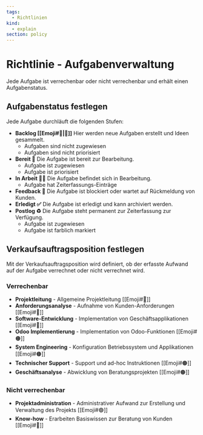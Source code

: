 ```yaml
---
tags:
  - Richtlinien
kind:
  - explain
section: policy
---
```


# Richtlinie - Aufgabenverwaltung

Jede Aufgabe ist verrechenbar oder nicht verrechenbar und erhält einen Aufgabenstatus.

## Aufgabenstatus festlegen

Jede Aufgabe durchläuft die folgenden Stufen:

- **Backlog [[Emoji#🎒|🎒]]** Hier werden neue Aufgaben erstellt und Ideen gesammelt.
	- Aufgaben sind nicht zugewiesen
	- Aufgaben sind nicht priorisiert
- **Bereit 🏁** Die Aufgabe ist bereit zur Bearbeitung.
	- Aufgabe ist zugewiesen
	- Aufgabe ist priorisiert
- **In Arbeit 🧑‍💻** Die Aufgabe befindet sich in Bearbeitung.
	- Aufgabe hat Zeiterfassungs-Einträge
- **Feedback 💬** Die Aufgabe ist blockiert oder wartet auf Rückmeldung von Kunden.
- **Erledigt ✅** Die Aufgabe ist erledigt und kann archiviert werden.
- **Postlog ♻️** Die Aufgabe steht permanent zur Zeiterfassung zur Verfügung.
	- Aufgabe ist zugewiesen
	- Aufgabe ist farblich markiert

## Verkaufsauftragsposition festlegen

Mit der Verkaufsauftragsposition wird definiert, ob der erfasste Aufwand auf der Aufgabe verrechnet oder nicht verrechnet wird.

### Verrechenbar

- **Projektleitung** - Allgemeine Projektleitung [[Emoji#🔴]]
- **Anforderungsanalyse** - Aufnahme von Kunden-Anforderungen [[Emoji#🔴]]
- **Software-Entwicklung** - Implementation von Geschäftsapplikationen [[Emoji#🔴]]
- **Odoo Implementierung** - Implementation von Odoo-Funktionen [[Emoji#🟠]]
- **System Engineering** - Konfiguration Betriebssystem und Applikationen [[Emoji#🟠]]
- **Technischer Support** - Support und ad-hoc Instruktionen [[Emoji#🟠]]
- **Geschäftsanalyse** - Abwicklung von Beratungsprojekten [[Emoji#🟠]]

### Nicht verrechenbar

- **Projektadministration** - Administrativer Aufwand zur Erstellung und Verwaltung des Projekts [[Emoji#🟢]]
- **Know-how** - Erarbeiten Basiswissen zur Beratung von Kunden [[Emoji#🔵]]
